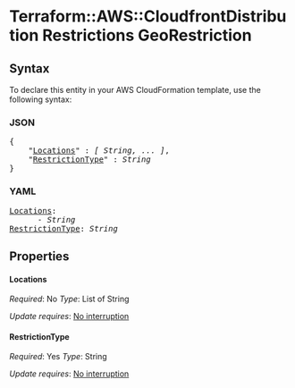 # Terraform::AWS::CloudfrontDistribution Restrictions GeoRestriction

## Syntax

To declare this entity in your AWS CloudFormation template, use the following syntax:

### JSON

<pre>
{
    "<a href="#locations" title="Locations">Locations</a>" : <i>[ String, ... ]</i>,
    "<a href="#restrictiontype" title="RestrictionType">RestrictionType</a>" : <i>String</i>
}
</pre>

### YAML

<pre>
<a href="#locations" title="Locations">Locations</a>: <i>
      - String</i>
<a href="#restrictiontype" title="RestrictionType">RestrictionType</a>: <i>String</i>
</pre>

## Properties

#### Locations

_Required_: No
_Type_: List of String

_Update requires_: [No interruption](https://docs.aws.amazon.com/AWSCloudFormation/latest/UserGuide/using-cfn-updating-stacks-update-behaviors.html#update-no-interrupt)

#### RestrictionType

_Required_: Yes
_Type_: String

_Update requires_: [No interruption](https://docs.aws.amazon.com/AWSCloudFormation/latest/UserGuide/using-cfn-updating-stacks-update-behaviors.html#update-no-interrupt)

